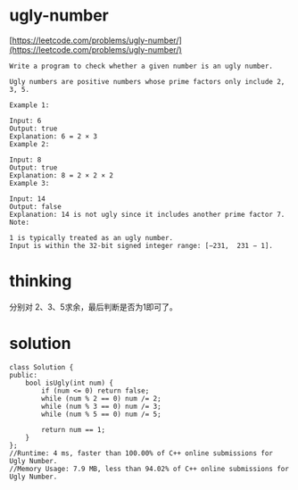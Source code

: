 # ugly-number

[https://leetcode.com/problems/ugly-number/](https://leetcode.com/problems/ugly-number/)

```
Write a program to check whether a given number is an ugly number.

Ugly numbers are positive numbers whose prime factors only include 2, 3, 5.

Example 1:

Input: 6
Output: true
Explanation: 6 = 2 × 3
Example 2:

Input: 8
Output: true
Explanation: 8 = 2 × 2 × 2
Example 3:

Input: 14
Output: false
Explanation: 14 is not ugly since it includes another prime factor 7.
Note:

1 is typically treated as an ugly number.
Input is within the 32-bit signed integer range: [−231,  231 − 1].
```

# thinking

分别对 2、3、5求余，最后判断是否为1即可了。

# solution

```
class Solution {
public:
    bool isUgly(int num) {
        if (num <= 0) return false;
        while (num % 2 == 0) num /= 2;
        while (num % 3 == 0) num /= 3;
        while (num % 5 == 0) num /= 5;

        return num == 1;
    }
};
//Runtime: 4 ms, faster than 100.00% of C++ online submissions for Ugly Number.
//Memory Usage: 7.9 MB, less than 94.02% of C++ online submissions for Ugly Number.
```
